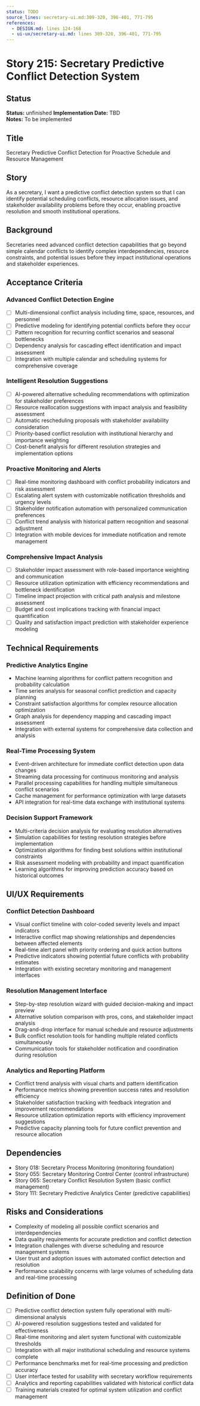 ```yaml
---
status: TODO
source_lines: secretary-ui.md:309-320, 396-401, 771-795
references:
  - DESIGN.md: lines 124-168
  - ui-ux/secretary-ui.md: lines 309-320, 396-401, 771-795
---
```

# Story 215: Secretary Predictive Conflict Detection System

## Status
**Status:** unfinished
**Implementation Date:** TBD  
**Notes:** To be implemented

## Title
Secretary Predictive Conflict Detection for Proactive Schedule and Resource Management

## Story
As a secretary, I want a predictive conflict detection system so that I can identify potential scheduling conflicts, resource allocation issues, and stakeholder availability problems before they occur, enabling proactive resolution and smooth institutional operations.

## Background
Secretaries need advanced conflict detection capabilities that go beyond simple calendar conflicts to identify complex interdependencies, resource constraints, and potential issues before they impact institutional operations and stakeholder experiences.

## Acceptance Criteria

### Advanced Conflict Detection Engine
- [ ] Multi-dimensional conflict analysis including time, space, resources, and personnel
- [ ] Predictive modeling for identifying potential conflicts before they occur
- [ ] Pattern recognition for recurring conflict scenarios and seasonal bottlenecks
- [ ] Dependency analysis for cascading effect identification and impact assessment
- [ ] Integration with multiple calendar and scheduling systems for comprehensive coverage

### Intelligent Resolution Suggestions
- [ ] AI-powered alternative scheduling recommendations with optimization for stakeholder preferences
- [ ] Resource reallocation suggestions with impact analysis and feasibility assessment
- [ ] Automatic rescheduling proposals with stakeholder availability consideration
- [ ] Priority-based conflict resolution with institutional hierarchy and importance weighting
- [ ] Cost-benefit analysis for different resolution strategies and implementation options

### Proactive Monitoring and Alerts
- [ ] Real-time monitoring dashboard with conflict probability indicators and risk assessment
- [ ] Escalating alert system with customizable notification thresholds and urgency levels
- [ ] Stakeholder notification automation with personalized communication preferences
- [ ] Conflict trend analysis with historical pattern recognition and seasonal adjustment
- [ ] Integration with mobile devices for immediate notification and remote management

### Comprehensive Impact Analysis
- [ ] Stakeholder impact assessment with role-based importance weighting and communication
- [ ] Resource utilization optimization with efficiency recommendations and bottleneck identification
- [ ] Timeline impact projection with critical path analysis and milestone assessment
- [ ] Budget and cost implications tracking with financial impact quantification
- [ ] Quality and satisfaction impact prediction with stakeholder experience modeling

## Technical Requirements

### Predictive Analytics Engine
- Machine learning algorithms for conflict pattern recognition and probability calculation
- Time series analysis for seasonal conflict prediction and capacity planning
- Constraint satisfaction algorithms for complex resource allocation optimization
- Graph analysis for dependency mapping and cascading impact assessment
- Integration with external systems for comprehensive data collection and analysis

### Real-Time Processing System
- Event-driven architecture for immediate conflict detection upon data changes
- Streaming data processing for continuous monitoring and analysis
- Parallel processing capabilities for handling multiple simultaneous conflict scenarios
- Cache management for performance optimization with large datasets
- API integration for real-time data exchange with institutional systems

### Decision Support Framework
- Multi-criteria decision analysis for evaluating resolution alternatives
- Simulation capabilities for testing resolution strategies before implementation
- Optimization algorithms for finding best solutions within institutional constraints
- Risk assessment modeling with probability and impact quantification
- Learning algorithms for improving prediction accuracy based on historical outcomes

## UI/UX Requirements

### Conflict Detection Dashboard
- Visual conflict timeline with color-coded severity levels and impact indicators
- Interactive conflict map showing relationships and dependencies between affected elements
- Real-time alert panel with priority ordering and quick action buttons
- Predictive indicators showing potential future conflicts with probability estimates
- Integration with existing secretary monitoring and management interfaces

### Resolution Management Interface
- Step-by-step resolution wizard with guided decision-making and impact preview
- Alternative solution comparison with pros, cons, and stakeholder impact analysis
- Drag-and-drop interface for manual schedule and resource adjustments
- Bulk conflict resolution tools for handling multiple related conflicts simultaneously
- Communication tools for stakeholder notification and coordination during resolution

### Analytics and Reporting Platform
- Conflict trend analysis with visual charts and pattern identification
- Performance metrics showing prevention success rates and resolution efficiency
- Stakeholder satisfaction tracking with feedback integration and improvement recommendations
- Resource utilization optimization reports with efficiency improvement suggestions
- Predictive capacity planning tools for future conflict prevention and resource allocation

## Dependencies
- Story 018: Secretary Process Monitoring (monitoring foundation)
- Story 055: Secretary Monitoring Control Center (control infrastructure)
- Story 065: Secretary Conflict Resolution System (basic conflict management)
- Story 111: Secretary Predictive Analytics Center (predictive capabilities)

## Risks and Considerations
- Complexity of modeling all possible conflict scenarios and interdependencies
- Data quality requirements for accurate prediction and conflict detection
- Integration challenges with diverse scheduling and resource management systems
- User trust and adoption issues with automated conflict detection and resolution
- Performance scalability concerns with large volumes of scheduling data and real-time processing

## Definition of Done
- [ ] Predictive conflict detection system fully operational with multi-dimensional analysis
- [ ] AI-powered resolution suggestions tested and validated for effectiveness
- [ ] Real-time monitoring and alert system functional with customizable thresholds
- [ ] Integration with all major institutional scheduling and resource systems complete
- [ ] Performance benchmarks met for real-time processing and prediction accuracy
- [ ] User interface tested for usability with secretary workflow requirements
- [ ] Analytics and reporting capabilities validated with historical conflict data
- [ ] Training materials created for optimal system utilization and conflict management
